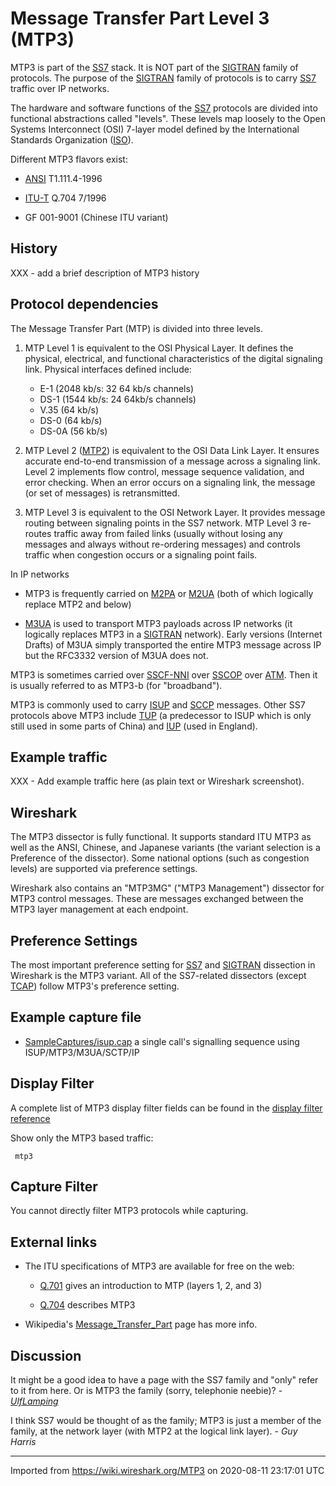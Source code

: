 # Message Transfer Part Level 3 (MTP3)

MTP3 is part of the [SS7](/SS7) stack. It is NOT part of the [SIGTRAN](/SIGTRAN) family of protocols. The purpose of the [SIGTRAN](/SIGTRAN) family of protocols is to carry [SS7](/SS7) traffic over IP networks.

The hardware and software functions of the [SS7](/SS7) protocols are divided into functional abstractions called "levels". These levels map loosely to the Open Systems Interconnect (OSI) 7-layer model defined by the International Standards Organization ([ISO](/ISO)).

Different MTP3 flavors exist:

  - [ANSI](/ANSI) T1.111.4-1996

  - [ITU-T](/ITU-T) Q.704 7/1996

  - GF 001-9001 (Chinese ITU variant)

## History

XXX - add a brief description of MTP3 history

## Protocol dependencies

The Message Transfer Part (MTP) is divided into three levels.

1.  MTP Level 1 is equivalent to the OSI Physical Layer. It defines the physical, electrical, and functional characteristics of the digital signaling link. Physical interfaces defined include:
    
      - E-1 (2048 kb/s: 32 64 kb/s channels)
      - DS-1 (1544 kb/s: 24 64kb/s channels)
      - V.35 (64 kb/s)
      - DS-0 (64 kb/s)
      - DS-0A (56 kb/s)

2.  MTP Level 2 ([MTP2](/MTP2)) is equivalent to the OSI Data Link Layer. It ensures accurate end-to-end transmission of a message across a signaling link. Level 2 implements flow control, message sequence validation, and error checking. When an error occurs on a signaling link, the message (or set of messages) is retransmitted.

3.  MTP Level 3 is equivalent to the OSI Network Layer. It provides message routing between signaling points in the SS7 network. MTP Level 3 re-routes traffic away from failed links (usually without losing any messages and always without re-ordering messages) and controls traffic when congestion occurs or a signaling point fails.

In IP networks

  - MTP3 is frequently carried on [M2PA](/M2PA) or [M2UA](/M2UA) (both of which logically replace MTP2 and below)

  - [M3UA](/M3UA) is used to transport MTP3 payloads across IP networks (it logically replaces MTP3 in a [SIGTRAN](/SIGTRAN) network). Early versions (Internet Drafts) of M3UA simply transported the entire MTP3 message across IP but the RFC3332 version of M3UA does not.

MTP3 is sometimes carried over [SSCF-NNI](/SSCF-NNI) over [SSCOP](/SSCOP) over [ATM](/ATM). Then it is usually referred to as MTP3-b (for "broadband").

MTP3 is commonly used to carry [ISUP](/ISUP) and [SCCP](/SCCP) messages. Other SS7 protocols above MTP3 include [TUP](/TUP) (a predecessor to ISUP which is only still used in some parts of China) and [IUP](/IUP) (used in England).

## Example traffic

XXX - Add example traffic here (as plain text or Wireshark screenshot).

## Wireshark

The MTP3 dissector is fully functional. It supports standard ITU MTP3 as well as the ANSI, Chinese, and Japanese variants (the variant selection is a Preference of the dissector). Some national options (such as congestion levels) are supported via preference settings.

Wireshark also contains an "MTP3MG" ("MTP3 Management") dissector for MTP3 control messages. These are messages exchanged between the MTP3 layer management at each endpoint.

## Preference Settings

The most important preference setting for [SS7](/SS7) and [SIGTRAN](/SIGTRAN) dissection in Wireshark is the MTP3 variant. All of the SS7-related dissectors (except [TCAP](/TCAP)) follow MTP3's preference setting.

## Example capture file

  - [SampleCaptures/isup.cap](uploads/__moin_import__/attachments/SampleCaptures/isup.cap) a single call's signalling sequence using ISUP/MTP3/M3UA/SCTP/IP

## Display Filter

A complete list of MTP3 display filter fields can be found in the [display filter reference](http://www.wireshark.org/docs/dfref/m/mtp3.html)

Show only the MTP3 based traffic:

``` 
 mtp3 
```

## Capture Filter

You cannot directly filter MTP3 protocols while capturing.

## External links

  - The ITU specifications of MTP3 are available for free on the web:
    
      - [Q.701](http://www.itu.int/rec/T-REC-Q.701/en) gives an introduction to MTP (layers 1, 2, and 3)
    
      - [Q.704](http://www.itu.int/rec/T-REC-Q.704/en) describes MTP3

  - Wikipedia's [Message\_Transfer\_Part](http://en.wikipedia.org/wiki/Message_Transfer_Part) page has more info.

## Discussion

It might be a good idea to have a page with the SS7 family and "only" refer to it from here. Or is MTP3 the family (sorry, telephonie neebie)? - *[UlfLamping](/UlfLamping)*

I think SS7 would be thought of as the family; MTP3 is just a member of the family, at the network layer (with MTP2 at the logical link layer). - *Guy Harris*

---

Imported from https://wiki.wireshark.org/MTP3 on 2020-08-11 23:17:01 UTC
